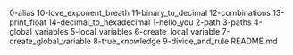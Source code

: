 0-alias
10-love_exponent_breath
11-binary_to_decimal
12-combinations
13-print_float
14-decimal_to_hexadecimal
1-hello_you
2-path
3-paths
4-global_variables
5-local_variables
6-create_local_variable
7-create_global_variable
8-true_knowledge
9-divide_and_rule
README.md
